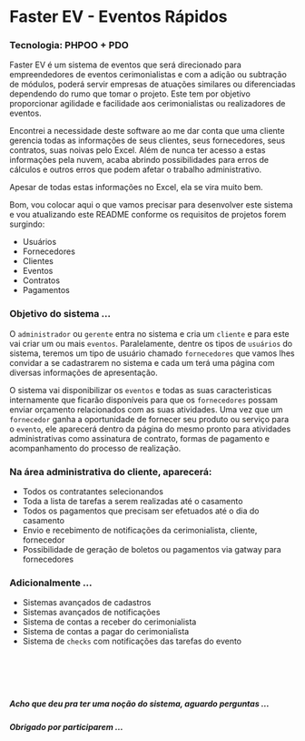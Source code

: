# Faster EV - Eventos Rápidos

### Tecnologia: PHPOO + PDO

Faster EV é um sistema de eventos que será direcionado para empreendedores de eventos cerimonialistas e com a adição ou subtração de módulos, poderá servir empresas de atuações similares ou diferenciadas dependendo do rumo que tomar o projeto. Este tem por objetivo proporcionar agilidade e facilidade aos cerimonialistas ou realizadores de eventos.

Encontrei a necessidade deste software ao me dar conta que uma cliente gerencia todas as informações de seus clientes, seus fornecedores, seus contratos, suas noivas pelo Excel. Além de nunca ter acesso a estas informações pela nuvem, acaba abrindo possibilidades para erros de cálculos e outros erros que podem afetar o trabalho administrativo.

Apesar de todas estas informações no Excel, ela se vira muito bem.

Bom, vou colocar aqui o que vamos precisar para desenvolver este sistema e vou atualizando este README conforme os requisitos de projetos forem surgindo:

+ Usuários
+ Fornecedores
+ Clientes
+ Eventos
+ Contratos
+ Pagamentos

### Objetivo do sistema ...

O `administrador` ou `gerente` entra no sistema e cria um `cliente` e para este vai criar um ou mais `eventos`. Paralelamente, dentre os tipos de `usuários` do sistema, teremos um tipo de usuário chamado `fornecedores` que vamos lhes convidar a se cadastrarem no sistema e cada um terá uma página com diversas informações de apresentação.

O sistema vai disponibilizar os `eventos` e todas as suas caracterìsticas internamente que ficarão disponíveis para que os `fornecedores` possam enviar orçamento relacionados com as suas atividades. Uma vez que um `fornecedor` ganha a oportunidade de fornecer seu produto ou serviço para o `evento`, ele aparecerá dentro da página do mesmo pronto para atividades administrativas como assinatura de contrato, formas de pagamento e acompanhamento do processo de realização.

### Na área administrativa do cliente, aparecerá:

+ Todos os contratantes selecionandos
+ Toda a lista de tarefas a serem realizadas até o casamento
+ Todos os pagamentos que precisam ser efetuados até o dia do casamento
+ Envio e recebimento de notificações da cerimonialista, cliente, fornecedor
+ Possibilidade de geração de boletos ou pagamentos via gatway para fornecedores

### Adicionalmente ...

+ Sistemas avançados de cadastros
+ Sistemas avançados de notificações
+ Sistema de contas a receber do cerimonialista
+ Sistema de contas a pagar do cerimonialista
+ Sistema de `checks` com notificações das tarefas do evento



# &nbsp;
##### Acho que deu pra ter uma noção do sistema, aguardo perguntas ...
##### Obrigado por participarem ...